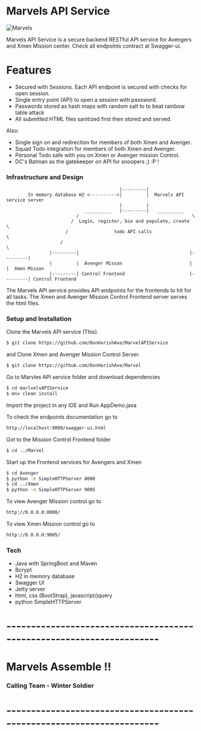 # Marvels API Service

![Marvels](https://www.brandsoftheworld.com/sites/default/files/styles/logo-thumbnail/public/0017/0599/brand.gif?itok=RyK-r4A4)

Marvels API Service is a secure backend RESTful API service for Avengers and Xmen Mission center.
Check all endpoints contract at Swagger-ui.

# Features

  - Secured with Sessions. Each API endpoint is secured with checks for open session.
  - Single entry point (API) to open a session with password.
  - Passwords stored as hash maps with random salt to to beat rainbow table attack
  - All submitted HTML files sanitized first then stored and  served.


Also:
  - Single sign on and redirection for members of both Xmen and Avenger.
  - Squad Todo integration for members of both Xmen and Avenger.
  - Personal Todo safe with you on Xmen or Avenger mission Control.
  - DC's Batman as the gatekeeper on API for snoopers ;) :P !

### Infrastructure and Design

                                              |---------|
            In memory database H2 <---------->|         |  Marvels API service server
                                              |         |
                                 __________   |---------|   __________
                              /                                          \
                            /  Login, register, bio and populate, create  \
                          /                 todo API calls                 \
                        /                                                   \
                    |---------|                                         |---------|
                    |         |  Avenger Misson                         |         |  Xmen Misson
                    |---------| Control Frontend                        |---------| Control Frontend

The Marvels API service provides API endpoints for the frontends to hit for all tasks. The Xmen and Avenger Mission Control Frontend server serves the html files.

### Setup and Installation

Clone the Marvels API service (This).
```sh
$ git clone https://github.com/DonHarishAxe/MarvelAPIService
```
and Clone Xmen and Avenger Mission Control Server.
```sh
$ git clone https://github.com/DonHarishAxe/Marvel
```
Go to Marvles API service folder and download dependencies
```sh
$ cd marlvelsAPIService
$ mnv clean install
```
Import the project in any IDE and Run AppDemo.java

To check the endpoints documentation go to
```sh
http://localhost:9000/swagger-ui.html
```
Got to the Mission Control Frontend folder
```sh
$ cd ../Marvel
````
Start up the Frontend services for Avengers and Xmen
```sh
$ cd Avenger
$ python -m SimpleHTTPServer 8000
$ cd ../Xmen
$ python -m SimpleHTTPServer 9005
```
To view Avenger Mission control go to
```sh
http://0.0.0.0:8000/
```
To view Xmen Mission control go to
```sh
http://0.0.0.0:9005/
```

### Tech

 - Java with SpringBoot and Maven
 - Bcrypt
 - H2 in memory database
 - Swagger UI
 - Jetty server
 - html, css (BootStrap), javascript/jquery
 - python SimpleHTTPServer


# ---------------------------------------------------------------------
# Marvels Assemble !!
### Calling Team - Winter Soldier
# ---------------------------------------------------------------------

